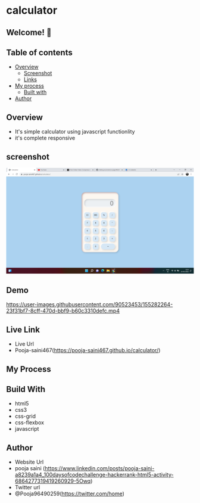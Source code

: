 # calculator

## Welcome! 👋

## Table of contents

- [Overview](#overview)
  - [Screenshot](#screenshot)
  - [Links](#links)
- [My process](#my-process)
  - [Built with](#built-with)
- [Author](#author)

## Overview
- It's simple calculator using javascript functionlity
- it's complete responsive 

## screenshot
<img src="https://github.com/Pooja-saini467/calculator/blob/main/image.png?raw=true">

## Demo

 https://user-images.githubusercontent.com/90523453/155282264-23f31bf7-8cff-470d-bbf9-b60c3310defc.mp4


## Live Link
- Live Url
- Pooja-saini467(https://pooja-saini467.github.io/calculator/)


## My Process
## Build With
- html5
- css3
- css-grid
- css-flexbox
- javascript

## Author
- Website Url
- pooja saini (https://www.linkedin.com/posts/pooja-saini-a8239a1a4_100daysofcodechallenge-hackerrank-html5-activity-6864277319419260929-5Owq)
- Twitter url
- @Pooja96490259(https://twitter.com/home)
